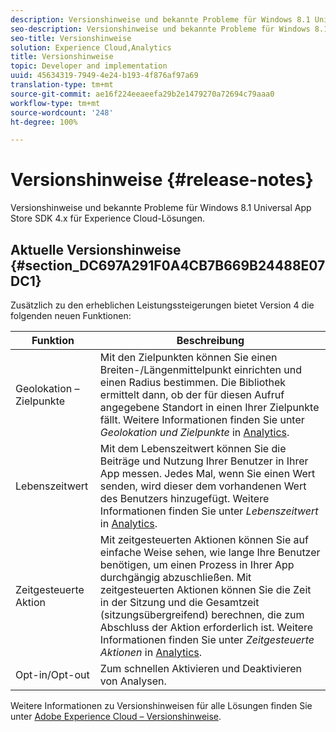 ```yaml
---
description: Versionshinweise und bekannte Probleme für Windows 8.1 Universal App Store SDK 4.x für Experience Cloud-Lösungen.
seo-description: Versionshinweise und bekannte Probleme für Windows 8.1 Universal App Store SDK 4.x für Experience Cloud-Lösungen.
seo-title: Versionshinweise
solution: Experience Cloud,Analytics
title: Versionshinweise
topic: Developer and implementation
uuid: 45634319-7949-4e24-b193-4f876af97a69
translation-type: tm+mt
source-git-commit: ae16f224eeaeefa29b2e1479270a72694c79aaa0
workflow-type: tm+mt
source-wordcount: '248'
ht-degree: 100%

---
```



# Versionshinweise {#release-notes}

Versionshinweise und bekannte Probleme für Windows 8.1 Universal App Store SDK 4.x für Experience Cloud-Lösungen.

## Aktuelle Versionshinweise {#section_DC697A291F0A4CB7B669B24488E07DC1}

Zusätzlich zu den erheblichen Leistungssteigerungen bietet Version 4 die folgenden neuen Funktionen:

| Funktion | Beschreibung |
|--- |--- |
| Geolokation – Zielpunkte | Mit den Zielpunkten können Sie einen Breiten-/Längenmittelpunkt einrichten und einen Radius bestimmen. Die Bibliothek ermittelt dann, ob der für diesen Aufruf angegebene Standort in einen Ihrer Zielpunkte fällt. Weitere Informationen finden Sie unter *Geolokation und Zielpunkte* in [Analytics](/help/windows-appstore/analytics/analytics.md). |
| Lebenszeitwert | Mit dem Lebenszeitwert können Sie die Beiträge und Nutzung Ihrer Benutzer in Ihrer App messen. Jedes Mal, wenn Sie einen Wert senden, wird dieser dem vorhandenen Wert des Benutzers hinzugefügt.  Weitere Informationen finden Sie unter *Lebenszeitwert* in [Analytics](/help/windows-appstore/analytics/analytics.md). |
| Zeitgesteuerte Aktion | Mit zeitgesteuerten Aktionen können Sie auf einfache Weise sehen, wie lange Ihre Benutzer benötigen, um einen Prozess in Ihrer App durchgängig abzuschließen. Mit zeitgesteuerten Aktionen können Sie die Zeit in der Sitzung und die Gesamtzeit (sitzungsübergreifend) berechnen, die zum Abschluss der Aktion erforderlich ist. Weitere Informationen finden Sie unter *Zeitgesteuerte Aktionen* in [Analytics](/help/windows-appstore/analytics/analytics.md). |
| Opt-in/Opt-out | Zum schnellen Aktivieren und Deaktivieren von Analysen. |


Weitere Informationen zu Versionshinweisen für alle Lösungen finden Sie unter [Adobe Experience Cloud – Versionshinweise](https://docs.adobe.com/content/help/de-DE/release-notes/experience-cloud/current.html).
